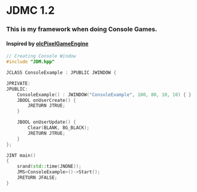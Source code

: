 # JDMC 1.2

### This is my framework when doing Console Games.

#### Inspired by [olcPixelGameEngine](https://github.com/OneLoneCoder/olcPixelGameEngine)

```c++
// Creating Console Window
#include "JDM.hpp"

JCLASS ConsoleExample : JPUBLIC JWINDOW {

JPRIVATE:
JPUBLIC:
    ConsoleExample() : JWINDOW("ConsoleExample", 100, 80, 10, 10) { }
    JBOOL onUserCreate() {
        JRETURN JTRUE;
    }

    JBOOL onUserUpdate() {
        Clear(BLANK, BG_BLACK);
        JRETURN JTRUE;
    }
};

JINT main()
{
    srand(std::time(JNONE));
    JMS<ConsoleExample>()->Start();
    JRETURN JFALSE;
}


```
